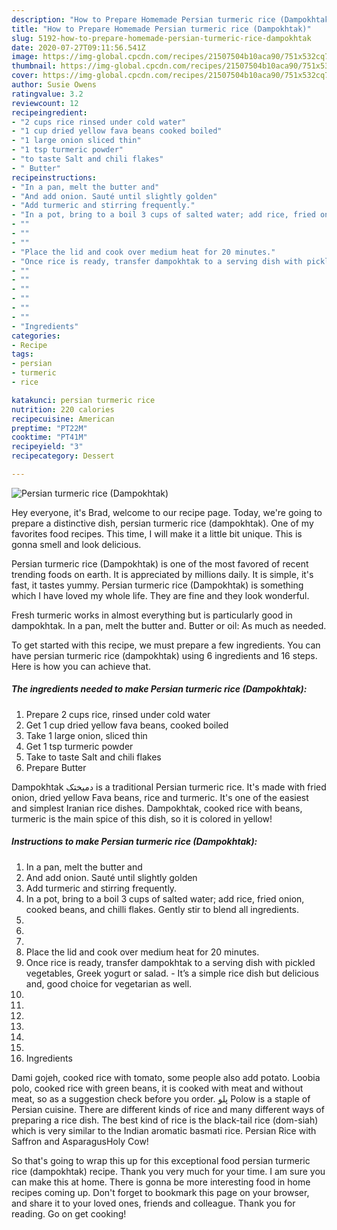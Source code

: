 ```yaml
---
description: "How to Prepare Homemade Persian turmeric rice (Dampokhtak)"
title: "How to Prepare Homemade Persian turmeric rice (Dampokhtak)"
slug: 5192-how-to-prepare-homemade-persian-turmeric-rice-dampokhtak
date: 2020-07-27T09:11:56.541Z
image: https://img-global.cpcdn.com/recipes/21507504b10aca90/751x532cq70/persian-turmeric-rice-dampokhtak-recipe-main-photo.jpg
thumbnail: https://img-global.cpcdn.com/recipes/21507504b10aca90/751x532cq70/persian-turmeric-rice-dampokhtak-recipe-main-photo.jpg
cover: https://img-global.cpcdn.com/recipes/21507504b10aca90/751x532cq70/persian-turmeric-rice-dampokhtak-recipe-main-photo.jpg
author: Susie Owens
ratingvalue: 3.2
reviewcount: 12
recipeingredient:
- "2 cups rice rinsed under cold water"
- "1 cup dried yellow fava beans cooked boiled"
- "1 large onion sliced thin"
- "1 tsp turmeric powder"
- "to taste Salt and chili flakes"
- " Butter"
recipeinstructions:
- "In a pan, melt the butter and"
- "And add onion. Sauté until slightly golden"
- "Add turmeric and stirring frequently."
- "In a pot, bring to a boil 3 cups of salted water; add rice, fried onion, cooked beans, and chilli flakes. Gently stir to blend all ingredients."
- ""
- ""
- ""
- "Place the lid and cook over medium heat for 20 minutes."
- "Once rice is ready, transfer dampokhtak to a serving dish with pickled vegetables, Greek yogurt or salad. It’s a simple rice dish but delicious and, good choice for vegetarian as well."
- ""
- ""
- ""
- ""
- ""
- ""
- "Ingredients"
categories:
- Recipe
tags:
- persian
- turmeric
- rice

katakunci: persian turmeric rice 
nutrition: 220 calories
recipecuisine: American
preptime: "PT22M"
cooktime: "PT41M"
recipeyield: "3"
recipecategory: Dessert

---
```



![Persian turmeric rice (Dampokhtak)](https://img-global.cpcdn.com/recipes/21507504b10aca90/751x532cq70/persian-turmeric-rice-dampokhtak-recipe-main-photo.jpg)

Hey everyone, it's Brad, welcome to our recipe page. Today, we're going to prepare a distinctive dish, persian turmeric rice (dampokhtak). One of my favorites food recipes. This time, I will make it a little bit unique. This is gonna smell and look delicious.

Persian turmeric rice (Dampokhtak) is one of the most favored of recent trending foods on earth. It is appreciated by millions daily. It is simple, it's fast, it tastes yummy. Persian turmeric rice (Dampokhtak) is something which I have loved my whole life. They are fine and they look wonderful.

Fresh turmeric works in almost everything but is particularly good in dampokhtak. In a pan, melt the butter and. Butter or oil: As much as needed.


To get started with this recipe, we must prepare a few ingredients. You can have persian turmeric rice (dampokhtak) using 6 ingredients and 16 steps. Here is how you can achieve that.

<!--inarticleads1-->

##### The ingredients needed to make Persian turmeric rice (Dampokhtak):

1. Prepare 2 cups rice, rinsed under cold water
1. Get 1 cup dried yellow fava beans, cooked boiled
1. Take 1 large onion, sliced thin
1. Get 1 tsp turmeric powder
1. Take to taste Salt and chili flakes
1. Prepare  Butter


Dampokhtak دمیختک is a traditional Persian turmeric rice. It&#39;s made with fried onion, dried yellow Fava beans, rice and turmeric. It&#39;s one of the easiest and simplest Iranian rice dishes. Dampokhtak, cooked rice with beans, turmeric is the main spice of this dish, so it is colored in yellow! 

<!--inarticleads2-->

##### Instructions to make Persian turmeric rice (Dampokhtak):

1. In a pan, melt the butter and
1. And add onion. Sauté until slightly golden
1. Add turmeric and stirring frequently.
1. In a pot, bring to a boil 3 cups of salted water; add rice, fried onion, cooked beans, and chilli flakes. Gently stir to blend all ingredients.
1. 
1. 
1. 
1. Place the lid and cook over medium heat for 20 minutes.
1. Once rice is ready, transfer dampokhtak to a serving dish with pickled vegetables, Greek yogurt or salad. - It’s a simple rice dish but delicious and, good choice for vegetarian as well.
1. 
1. 
1. 
1. 
1. 
1. 
1. Ingredients


Dami gojeh, cooked rice with tomato, some people also add potato. Loobia polo, cooked rice with green beans, it is cooked with meat and without meat, so as a suggestion check before you order. پلو Polow is a staple of Persian cuisine. There are different kinds of rice and many different ways of preparing a rice dish. The best kind of rice is the black-tail rice (dom-siah) which is very similar to the Indian aromatic basmati rice. Persian Rice with Saffron and AsparagusHoly Cow! 

So that's going to wrap this up for this exceptional food persian turmeric rice (dampokhtak) recipe. Thank you very much for your time. I am sure you can make this at home. There is gonna be more interesting food in home recipes coming up. Don't forget to bookmark this page on your browser, and share it to your loved ones, friends and colleague. Thank you for reading. Go on get cooking!
